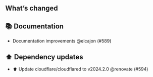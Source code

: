 ## What’s changed
## 📚 Documentation

- Documentation improvements @elcajon (#589)

## ⬆️ Dependency updates

- ⬆️ Update cloudflare/cloudflared to v2024.2.0 @renovate (#594)
